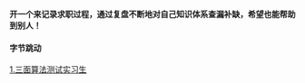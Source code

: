 **开一个来记录求职过程，通过复盘不断地对自己知识体系查漏补缺，希望也能帮助到别人！**

#### 字节跳动

[1.三面算法测试实习生](https://github.com/1996Wanglei/GuideToSDE/blob/master/%E5%AD%97%E8%8A%82%E8%B7%B3%E5%8A%A8%E7%AE%97%E6%B3%95%E6%B5%8B%E8%AF%95%E5%AE%9E%E4%B9%A0%E7%94%9F%E9%9D%A2%E8%AF%95%E7%BB%8F%E5%8E%86.md)

